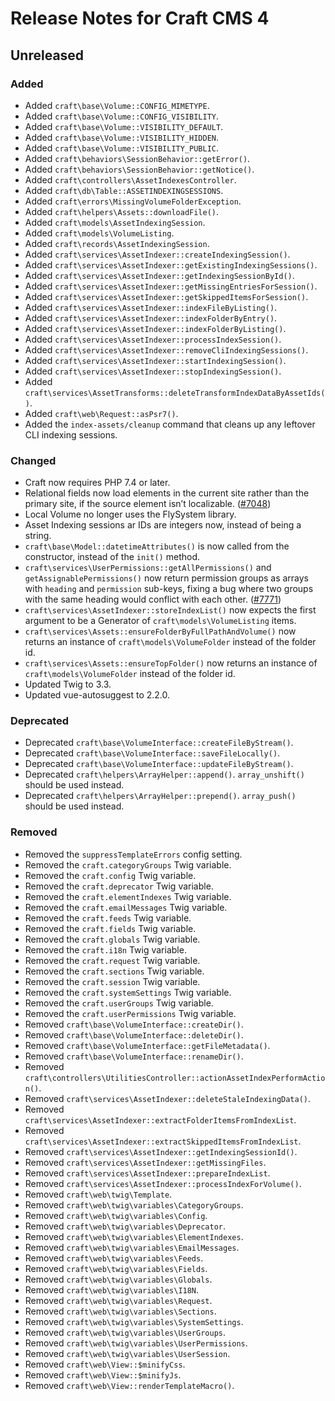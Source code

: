# Release Notes for Craft CMS 4

## Unreleased

### Added
- Added `craft\base\Volume::CONFIG_MIMETYPE`.
- Added `craft\base\Volume::CONFIG_VISIBILITY`.
- Added `craft\base\Volume::VISIBILITY_DEFAULT`.
- Added `craft\base\Volume::VISIBILITY_HIDDEN`.
- Added `craft\base\Volume::VISIBILITY_PUBLIC`.
- Added `craft\behaviors\SessionBehavior::getError()`.
- Added `craft\behaviors\SessionBehavior::getNotice()`.
- Added `craft\controllers\AssetIndexesController`.
- Added `craft\db\Table::ASSETINDEXINGSESSIONS`.
- Added `craft\errors\MissingVolumeFolderException`.
- Added `craft\helpers\Assets::downloadFile()`.
- Added `craft\models\AssetIndexingSession`.
- Added `craft\models\VolumeListing`.
- Added `craft\records\AssetIndexingSession`.
- Added `craft\services\AssetIndexer::createIndexingSession()`.
- Added `craft\services\AssetIndexer::getExistingIndexingSessions()`.
- Added `craft\services\AssetIndexer::getIndexingSessionById()`.
- Added `craft\services\AssetIndexer::getMissingEntriesForSession()`.
- Added `craft\services\AssetIndexer::getSkippedItemsForSession()`.
- Added `craft\services\AssetIndexer::indexFileByListing()`.
- Added `craft\services\AssetIndexer::indexFolderByEntry()`.
- Added `craft\services\AssetIndexer::indexFolderByListing()`.
- Added `craft\services\AssetIndexer::processIndexSession()`.
- Added `craft\services\AssetIndexer::removeCliIndexingSessions()`.
- Added `craft\services\AssetIndexer::startIndexingSession()`.
- Added `craft\services\AssetIndexer::stopIndexingSession()`.
- Added `craft\services\AssetTransforms::deleteTransformIndexDataByAssetIds()`.
- Added `craft\web\Request::asPsr7()`.
- Added the `index-assets/cleanup` command that cleans up any leftover CLI indexing sessions.

### Changed
- Craft now requires PHP 7.4 or later.
- Relational fields now load elements in the current site rather than the primary site, if the source element isn’t localizable. ([#7048](https://github.com/craftcms/cms/issues/7048))
- Local Volume no longer uses the FlySystem library.
- Asset Indexing sessions ar IDs are integers now, instead of being a string.
- `craft\base\Model::datetimeAttributes()` is now called from the constructor, instead of the `init()` method.
- `craft\services\UserPermissions::getAllPermissions()` and `getAssignablePermissions()` now return permission groups as arrays with `heading` and `permission` sub-keys, fixing a bug where two groups with the same heading would conflict with each other. ([#7771](https://github.com/craftcms/cms/issues/7771))
- `craft\services\AssetIndexer::storeIndexList()` now expects the first argument to be a Generator of `craft\models\VolumeListing` items.
- `craft\services\Assets::ensureFolderByFullPathAndVolume()` now returns an instance of `craft\models\VolumeFolder` instead of the folder id.
- `craft\services\Assets::ensureTopFolder()` now returns an instance of `craft\models\VolumeFolder` instead of the folder id.
- Updated Twig to 3.3.
- Updated vue-autosuggest to 2.2.0.

### Deprecated
- Deprecated `craft\base\VolumeInterface::createFileByStream()`.
- Deprecated `craft\base\VolumeInterface::saveFileLocally()`.
- Deprecated `craft\base\VolumeInterface::updateFileByStream()`.
- Deprecated `craft\helpers\ArrayHelper::append()`. `array_unshift()` should be used instead.
- Deprecated `craft\helpers\ArrayHelper::prepend()`. `array_push()` should be used instead.

### Removed
- Removed the `suppressTemplateErrors` config setting.
- Removed the `craft.categoryGroups` Twig variable.
- Removed the `craft.config` Twig variable.
- Removed the `craft.deprecator` Twig variable.
- Removed the `craft.elementIndexes` Twig variable.
- Removed the `craft.emailMessages` Twig variable.
- Removed the `craft.feeds` Twig variable.
- Removed the `craft.fields` Twig variable.
- Removed the `craft.globals` Twig variable.
- Removed the `craft.i18n` Twig variable.
- Removed the `craft.request` Twig variable.
- Removed the `craft.sections` Twig variable.
- Removed the `craft.session` Twig variable.
- Removed the `craft.systemSettings` Twig variable.
- Removed the `craft.userGroups` Twig variable.
- Removed the `craft.userPermissions` Twig variable.
- Removed `craft\base\VolumeInterface::createDir()`.
- Removed `craft\base\VolumeInterface::deleteDir()`.
- Removed `craft\base\VolumeInterface::getFileMetadata()`.
- Removed `craft\base\VolumeInterface::renameDir()`.
- Removed `craft\controllers\UtilitiesController::actionAssetIndexPerformAction()`.
- Removed `craft\services\AssetIndexer::deleteStaleIndexingData()`.
- Removed `craft\services\AssetIndexer::extractFolderItemsFromIndexList`.
- Removed `craft\services\AssetIndexer::extractSkippedItemsFromIndexList`.
- Removed `craft\services\AssetIndexer::getIndexingSessionId()`.
- Removed `craft\services\AssetIndexer::getMissingFiles`.
- Removed `craft\services\AssetIndexer::prepareIndexList`.
- Removed `craft\services\AssetIndexer::processIndexForVolume()`.
- Removed `craft\web\twig\Template`.
- Removed `craft\web\twig\variables\CategoryGroups`.
- Removed `craft\web\twig\variables\Config`.
- Removed `craft\web\twig\variables\Deprecator`.
- Removed `craft\web\twig\variables\ElementIndexes`.
- Removed `craft\web\twig\variables\EmailMessages`.
- Removed `craft\web\twig\variables\Feeds`.
- Removed `craft\web\twig\variables\Fields`.
- Removed `craft\web\twig\variables\Globals`.
- Removed `craft\web\twig\variables\I18N`.
- Removed `craft\web\twig\variables\Request`.
- Removed `craft\web\twig\variables\Sections`.
- Removed `craft\web\twig\variables\SystemSettings`.
- Removed `craft\web\twig\variables\UserGroups`.
- Removed `craft\web\twig\variables\UserPermissions`.
- Removed `craft\web\twig\variables\UserSession`.
- Removed `craft\web\View::$minifyCss`.
- Removed `craft\web\View::$minifyJs`.
- Removed `craft\web\View::renderTemplateMacro()`.
